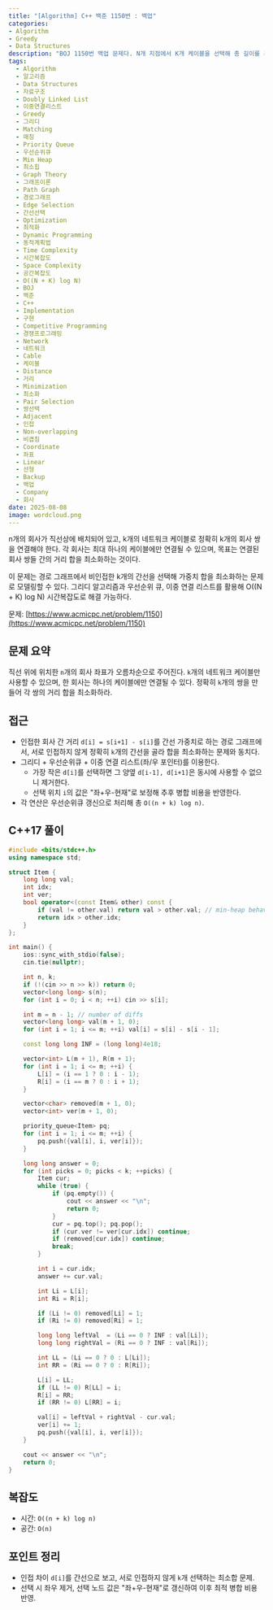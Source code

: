 ```yaml
---
title: "[Algorithm] C++ 백준 1150번 : 백업"
categories:
- Algorithm
- Greedy
- Data Structures
description: "BOJ 1150번 백업 문제다. N개 지점에서 K개 케이블을 선택해 총 길이를 최소화하는 greedy 알고리즘이다. 우선순위 큐와 이중연결리스트로 인접한 케이블 쌍을 효율적으로 관리하며, 선택 시 겹치지 않게 처리한다. O((N+K)logN) 시간복잡도로 해결한다."
tags:
  - Algorithm
  - 알고리즘
  - Data Structures
  - 자료구조
  - Doubly Linked List
  - 이중연결리스트
  - Greedy
  - 그리디
  - Matching
  - 매칭
  - Priority Queue
  - 우선순위큐
  - Min Heap
  - 최소힙
  - Graph Theory
  - 그래프이론
  - Path Graph
  - 경로그래프
  - Edge Selection
  - 간선선택
  - Optimization
  - 최적화
  - Dynamic Programming
  - 동적계획법
  - Time Complexity
  - 시간복잡도
  - Space Complexity
  - 공간복잡도
  - O((N + K) log N)
  - BOJ
  - 백준
  - C++
  - Implementation
  - 구현
  - Competitive Programming
  - 경쟁프로그래밍
  - Network
  - 네트워크
  - Cable
  - 케이블
  - Distance
  - 거리
  - Minimization
  - 최소화
  - Pair Selection
  - 쌍선택
  - Adjacent
  - 인접
  - Non-overlapping
  - 비겹침
  - Coordinate
  - 좌표
  - Linear
  - 선형
  - Backup
  - 백업
  - Company
  - 회사
date: 2025-08-08
image: wordcloud.png
---
```


n개의 회사가 직선상에 배치되어 있고, k개의 네트워크 케이블로 정확히 k개의 회사 쌍을 연결해야 한다. 각 회사는 최대 하나의 케이블에만 연결될 수 있으며, 목표는 연결된 회사 쌍들 간의 거리 합을 최소화하는 것이다. 

이 문제는 경로 그래프에서 비인접한 k개의 간선을 선택해 가중치 합을 최소화하는 문제로 모델링할 수 있다. 그리디 알고리즘과 우선순위 큐, 이중 연결 리스트를 활용해 O((N + K) log N) 시간복잡도로 해결 가능하다.

문제: [https://www.acmicpc.net/problem/1150](https://www.acmicpc.net/problem/1150)

## 문제 요약

직선 위에 위치한 `n`개의 회사 좌표가 오름차순으로 주어진다. `k`개의 네트워크 케이블만 사용할 수 있으며, 한 회사는 하나의 케이블에만 연결될 수 있다. 정확히 `k`개의 쌍을 만들어 각 쌍의 거리 합을 최소화하라.

## 접근

- 인접한 회사 간 거리 `d[i] = s[i+1] - s[i]`를 간선 가중치로 하는 경로 그래프에서, 서로 인접하지 않게 정확히 `k`개의 간선을 골라 합을 최소화하는 문제와 동치다.
- 그리디 + 우선순위큐 + 이중 연결 리스트(좌/우 포인터)를 이용한다.
  - 가장 작은 `d[i]`를 선택하면 그 양옆 `d[i-1], d[i+1]`은 동시에 사용할 수 없으니 제거한다.
  - 선택 위치 `i`의 값은 "좌+우-현재"로 보정해 추후 병합 비용을 반영한다.
- 각 연산은 우선순위큐 갱신으로 처리해 총 `O((n + k) log n)`.

## C++17 풀이

```cpp
#include <bits/stdc++.h>
using namespace std;

struct Item {
    long long val;
    int idx;
    int ver;
    bool operator<(const Item& other) const {
        if (val != other.val) return val > other.val; // min-heap behavior
        return idx > other.idx;
    }
};

int main() {
    ios::sync_with_stdio(false);
    cin.tie(nullptr);

    int n, k;
    if (!(cin >> n >> k)) return 0;
    vector<long long> s(n);
    for (int i = 0; i < n; ++i) cin >> s[i];

    int m = n - 1; // number of diffs
    vector<long long> val(m + 1, 0);
    for (int i = 1; i <= m; ++i) val[i] = s[i] - s[i - 1];

    const long long INF = (long long)4e18;

    vector<int> L(m + 1), R(m + 1);
    for (int i = 1; i <= m; ++i) {
        L[i] = (i == 1 ? 0 : i - 1);
        R[i] = (i == m ? 0 : i + 1);
    }

    vector<char> removed(m + 1, 0);
    vector<int> ver(m + 1, 0);

    priority_queue<Item> pq;
    for (int i = 1; i <= m; ++i) {
        pq.push({val[i], i, ver[i]});
    }

    long long answer = 0;
    for (int picks = 0; picks < k; ++picks) {
        Item cur;
        while (true) {
            if (pq.empty()) {
                cout << answer << "\n";
                return 0;
            }
            cur = pq.top(); pq.pop();
            if (cur.ver != ver[cur.idx]) continue;
            if (removed[cur.idx]) continue;
            break;
        }

        int i = cur.idx;
        answer += cur.val;

        int Li = L[i];
        int Ri = R[i];

        if (Li != 0) removed[Li] = 1;
        if (Ri != 0) removed[Ri] = 1;

        long long leftVal  = (Li == 0 ? INF : val[Li]);
        long long rightVal = (Ri == 0 ? INF : val[Ri]);

        int LL = (Li == 0 ? 0 : L[Li]);
        int RR = (Ri == 0 ? 0 : R[Ri]);

        L[i] = LL;
        if (LL != 0) R[LL] = i;
        R[i] = RR;
        if (RR != 0) L[RR] = i;

        val[i] = leftVal + rightVal - cur.val;
        ver[i] += 1;
        pq.push({val[i], i, ver[i]});
    }

    cout << answer << "\n";
    return 0;
}
```

## 복잡도

- 시간: `O((n + k) log n)`
- 공간: `O(n)`

## 포인트 정리

- 인접 차이 `d[i]`를 간선으로 보고, 서로 인접하지 않게 `k`개 선택하는 최소합 문제.
- 선택 시 좌우 제거, 선택 노드 값은 "좌+우-현재"로 갱신하여 이후 최적 병합 비용 반영.




